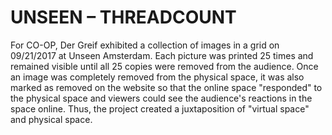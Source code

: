 # UNSEEN – THREADCOUNT

For CO-OP, Der Greif exhibited a collection of images in a grid on 09/21/2017 at Unseen Amsterdam. Each picture was printed 25 times and remained visible until all 25 copies were removed from the audience. Once an image was completely removed from the physical space, it was also marked as removed on the website so that the online space "responded" to the physical space and viewers could see the audience's reactions in the space online. Thus, the project created a juxtaposition of "virtual space" and physical space.
